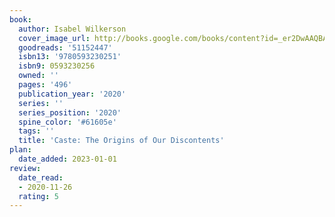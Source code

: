 ```yaml
---
book:
  author: Isabel Wilkerson
  cover_image_url: http://books.google.com/books/content?id=_er2DwAAQBAJ&printsec=frontcover&img=1&zoom=1&edge=curl&source=gbs_api
  goodreads: '51152447'
  isbn13: '9780593230251'
  isbn9: 0593230256
  owned: ''
  pages: '496'
  publication_year: '2020'
  series: ''
  series_position: '2020'
  spine_color: '#61605e'
  tags: ''
  title: 'Caste: The Origins of Our Discontents'
plan:
  date_added: 2023-01-01
review:
  date_read:
  - 2020-11-26
  rating: 5
---
```

